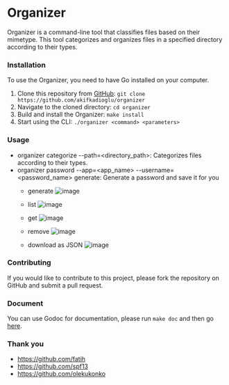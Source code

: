 # Organizer

Organizer is a command-line tool that classifies files based on their mimetype. This tool categorizes and organizes files in a specified directory according to their types.

### Installation

To use the Organizer, you need to have Go installed on your computer.

1. Clone this repository from [GitHub](https://github.com/akifkadioglu/docs_organizer): `git clone https://github.com/akifkadioglu/organizer`
2. Navigate to the cloned directory: `cd organizer`
3. Build and install the Organizer: `make install`
4. Start using the CLI: `./organizer <command> <parameters>`

### Usage

- organizer categorize --path=<directory_path>: Categorizes files according to their types.
- organizer password --app=<app_name> --username=<password_name> generate: Generate a password and save it for you
  - generate ![image](https://github.com/akifkadioglu/organizer/assets/68117188/dc642e31-ffa9-4d18-bcf0-fe374fcfff50)

  - list ![image](https://github.com/akifkadioglu/organizer/assets/68117188/a1c479fe-1f39-4979-b208-303b4a42087d)

  - get ![image](https://github.com/akifkadioglu/organizer/assets/68117188/f57ea950-8b03-42cb-bcb9-e60feb7d0484)

  - remove ![image](https://github.com/akifkadioglu/organizer/assets/68117188/9fcaf5d0-d9b0-4a00-9ebd-7d06467406d7)

  - download as JSON ![image](https://github.com/akifkadioglu/organizer/assets/68117188/a1b98d21-1e55-47c5-a3de-2fa73832ece3)






### Contributing

If you would like to contribute to this project, please fork the repository on GitHub and submit a pull request.

### Document

You can use Godoc for documentation, please run `make doc` and then go [here](http://localhost:6060).

### Thank you

- https://github.com/fatih
- https://github.com/spf13
- https://github.com/olekukonko
